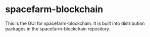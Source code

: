 # spacefarm-blockchain

This is the GUI for spacefarm-blockchain. It is built into distribution packages in the spacefarm-blockchain repository.

